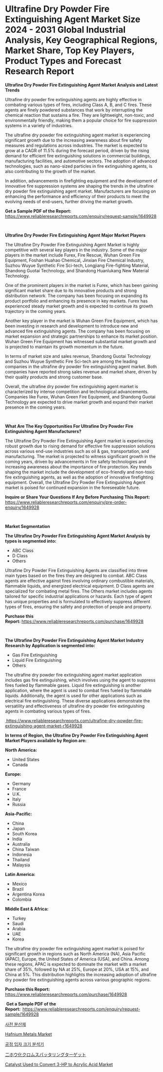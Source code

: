 <p><h1>Ultrafine Dry Powder Fire Extinguishing Agent Market Size 2024 - 2031 Global Industrial Analysis, Key Geographical Regions, Market Share, Top Key Players, Product Types and Forecast Research Report</h1></p><p><strong>Ultrafine Dry Powder Fire Extinguishing Agent Market Analysis and Latest Trends</strong></p>
<p><p>Ultrafine dry powder fire extinguishing agents are highly effective in combating various types of fires, including Class A, B, and C fires. These agents are finely powdered substances that work by interrupting the chemical reaction that sustains a fire. They are lightweight, non-toxic, and environmentally friendly, making them a popular choice for fire suppression systems in a variety of industries.</p><p>The ultrafine dry powder fire extinguishing agent market is experiencing significant growth due to the increasing awareness about fire safety measures and regulations across industries. The market is expected to grow at a CAGR of 11.5% during the forecast period, driven by the rising demand for efficient fire extinguishing solutions in commercial buildings, manufacturing facilities, and automotive sectors. The adoption of advanced technologies, such as nano-sized particles in fire extinguishing agents, is also contributing to the growth of the market.</p><p>In addition, advancements in firefighting equipment and the development of innovative fire suppression systems are shaping the trends in the ultrafine dry powder fire extinguishing agent market. Manufacturers are focusing on enhancing the performance and efficiency of their products to meet the evolving needs of end-users, further driving the market growth.</p></p>
<p><strong>Get a Sample PDF of the Report:&nbsp;</strong> <a href="https://www.reliableresearchreports.com/enquiry/request-sample/1649928">https://www.reliableresearchreports.com/enquiry/request-sample/1649928</a></p>
<p>&nbsp;</p>
<p><strong>Ultrafine Dry Powder Fire Extinguishing Agent Major Market Players</strong></p>
<p><p>The Ultrafine Dry Powder Fire Extinguishing Agent Market is highly competitive with several key players in the industry. Some of the major players in the market include Furex, Fire Rescue, Wuhan Green Fire Equipment, Foshan Huahao Chemical, Jinxian Fire Chemical Industry, Suzhou Wuyue Synthetic Fire Sci-tech, Longjiang Fire-fighting Material, Shandong Guotai Technology, and Shandong Huanlukang New Material Technology.</p><p>One of the prominent players in the market is Furex, which has been gaining significant market share due to its innovative products and strong distribution network. The company has been focusing on expanding its product portfolio and enhancing its presence in key markets. Furex has experienced steady market growth and is expected to continue its growth trajectory in the coming years.</p><p>Another key player in the market is Wuhan Green Fire Equipment, which has been investing in research and development to introduce new and advanced fire extinguishing agents. The company has been focusing on market expansion and strategic partnerships to enhance its market position. Wuhan Green Fire Equipment has witnessed substantial market growth and is projected to maintain its growth momentum in the future.</p><p>In terms of market size and sales revenue, Shandong Guotai Technology and Suzhou Wuyue Synthetic Fire Sci-tech are among the leading companies in the ultrafine dry powder fire extinguishing agent market. Both companies have reported strong sales revenue and market share, driven by their quality products and strong customer base.</p><p>Overall, the ultrafine dry powder fire extinguishing agent market is characterized by intense competition and technological advancements. Companies like Furex, Wuhan Green Fire Equipment, and Shandong Guotai Technology are expected to drive market growth and expand their market presence in the coming years.</p></p>
<p>&nbsp;</p>
<p><strong>What Are The Key Opportunities For Ultrafine Dry Powder Fire Extinguishing Agent Manufacturers?</strong></p>
<p><p>The Ultrafine Dry Powder Fire Extinguishing Agent market is experiencing robust growth due to rising demand for effective fire suppression solutions across various end-use industries such as oil & gas, transportation, and manufacturing. The market is projected to witness significant growth in the coming years, driven by advancements in fire safety technologies and increasing awareness about the importance of fire protection. Key trends shaping the market include the development of eco-friendly and non-toxic fire extinguishing agents, as well as the adoption of innovative firefighting equipment. Overall, the Ultrafine Dry Powder Fire Extinguishing Agent market is poised for continued expansion in the foreseeable future.</p></p>
<p><strong>Inquire or Share Your Questions If Any Before Purchasing This Report:</strong> <a href="https://www.reliableresearchreports.com/enquiry/pre-order-enquiry/1649928">https://www.reliableresearchreports.com/enquiry/pre-order-enquiry/1649928</a></p>
<p>&nbsp;</p>
<p><strong>Market Segmentation</strong></p>
<p><strong>The Ultrafine Dry Powder Fire Extinguishing Agent Market Analysis by types is segmented into:</strong></p>
<p><ul><li>ABC Class</li><li>D Class</li><li>Others</li></ul></p>
<p><p>Ultrafine Dry Powder Fire Extinguishing Agents are classified into three main types based on the fires they are designed to combat. ABC Class agents are effective against fires involving ordinary combustible materials, flammable liquids, and energized electrical equipment. D Class agents are specialized for combating metal fires. The Others market includes agents tailored for specific industrial applications or hazards. Each type of agent has unique properties and is formulated to effectively suppress different types of fires, ensuring the safety and protection of people and property.</p></p>
<p><strong>Purchase this Report:&nbsp;</strong><a href="https://www.reliableresearchreports.com/purchase/1649928">https://www.reliableresearchreports.com/purchase/1649928</a></p>
<p>&nbsp;</p>
<p><strong>The Ultrafine Dry Powder Fire Extinguishing Agent Market Industry Research by Application is segmented into:</strong></p>
<p><ul><li>Gas Fire Extinguishing</li><li>Liquid Fire Extinguishing</li><li>Others</li></ul></p>
<p><p>The ultrafine dry powder fire extinguishing agent market application includes gas fire extinguishing, which involves using the agent to suppress fires fueled by flammable gases. Liquid fire extinguishing is another application, where the agent is used to combat fires fueled by flammable liquids. Additionally, the agent is used for other applications such as electrical fire extinguishing. These diverse applications demonstrate the versatility and effectiveness of ultrafine dry powder fire extinguishing agents in combating various types of fires.</p></p>
<p><a href="https://www.reliableresearchreports.com/ultrafine-dry-powder-fire-extinguishing-agent-market-r1649928">&nbsp;https://www.reliableresearchreports.com/ultrafine-dry-powder-fire-extinguishing-agent-market-r1649928</a></p>
<p><strong>In terms of Region, the Ultrafine Dry Powder Fire Extinguishing Agent Market Players available by Region are:</strong></p>
<p>
    <p> <strong> North America: </strong>
        <ul>
            <li>United States</li>
            <li>Canada</li>
        </ul>
        </p> 
    <p> <strong> Europe: </strong>
        <ul>
            <li>Germany</li>
            <li>France</li>
            <li>U.K.</li>
            <li>Italy</li>
            <li>Russia</li>
        </ul>
        </p> 
    <p> <strong> Asia-Pacific: </strong>
        <ul>
            <li>China</li>
            <li>Japan</li>
            <li>South Korea</li>
            <li>India</li>
            <li>Australia</li>
            <li>China Taiwan</li>
            <li>Indonesia</li>
            <li>Thailand</li>
            <li>Malaysia</li>
        </ul>
        </p> 
    <p> <strong> Latin America: </strong>
        <ul>
            <li>Mexico</li>
            <li>Brazil</li>
            <li>Argentina Korea</li>
            <li>Colombia</li>
        </ul>
        </p> 
    <p> <strong> Middle East & Africa: </strong>
        <ul>
            <li>Turkey</li>
            <li>Saudi</li>
            <li>Arabia</li>
            <li>UAE</li>
            <li>Korea</li>
        </ul>
    </p>
    </p>
<p><p>The ultrafine dry powder fire extinguishing agent market is poised for significant growth in regions such as North America (NA), Asia Pacific (APAC), Europe, the United States of America (USA), and China. Among these regions, APAC is expected to dominate the market with a market share of 35%, followed by NA at 25%, Europe at 20%, USA at 15%, and China at 5%. This distribution highlights the increasing adoption of ultrafine dry powder fire extinguishing agents across various geographic regions.</p></p>
<p><strong>Purchase this Report: </strong><a href="https://www.reliableresearchreports.com/purchase/1649928">https://www.reliableresearchreports.com/purchase/1649928</a></p>
<p>&nbsp;<strong>Get a Sample PDF of the Report:&nbsp;&nbsp;</strong><a href="https://www.reliableresearchreports.com/enquiry/request-sample/1649928">https://www.reliableresearchreports.com/enquiry/request-sample/1649928</a></p>
<p><strong></strong></p>
<p><p><a href="https://medium.com/@maksymilianbaran1901/%EC%84%A0%EB%B6%84%EC%82%B0%EC%A0%9C-%EC%8B%9C%EC%9E%A5-%EA%B7%9C%EB%AA%A8%EB%8A%94-%EC%84%B8%EA%B3%84-%EC%82%B0%EC%97%85%EC%97%90%EC%84%9C-%EC%B5%9C%EC%A0%81%EC%9D%98-%EB%A7%88%EC%BC%80%ED%8C%85-%EC%B1%84%EB%84%90%EC%9D%84-%EB%B3%B4%EC%97%AC%EC%A4%8D%EB%8B%88%EB%8B%A4-2d9b46c02765">사전 분산제</a></p><p><a href="https://github.com/MaraKoelpin2023/Market-Research-Report-List-1/blob/main/hafnium-metals-market.md">Hafnium Metals Market</a></p><p><a href="https://medium.com/@eloisadavis47/%ED%94%84%EB%A1%9C%EC%84%B8%EC%8A%A4-%EC%9E%85%EC%9E%90-%ED%81%AC%EA%B8%B0-%EB%B6%84%EC%84%9D%EA%B8%B0-%EC%8B%9C%EC%9E%A5-%EC%8B%9C%EC%9E%A5-%EC%A0%90%EC%9C%A0%EC%9C%A8-%EC%8B%9C%EC%9E%A5-%EB%8F%99%ED%96%A5-%EB%B0%8F-%EB%AF%B8%EB%9E%98-%EC%84%B1%EC%9E%A5-%ED%83%90%EC%83%89-daf01d20a2bc">공정 입자 크기 분석기</a></p><p><a href="https://github.com/andym141978/Market-Research-Report-List-1/blob/main/111928893871.md">二ホウ化クロムスパッタリングターゲット</a></p><p><a href="https://github.com/AKSHATREPORTPRIME/Market-Research-Report-List-4/blob/main/catalyst-used-to-convert-3-hp-to-acrylic-acid-market.md">Catalyst Used to Convert 3-HP to Acrylic Acid Market</a></p></p>